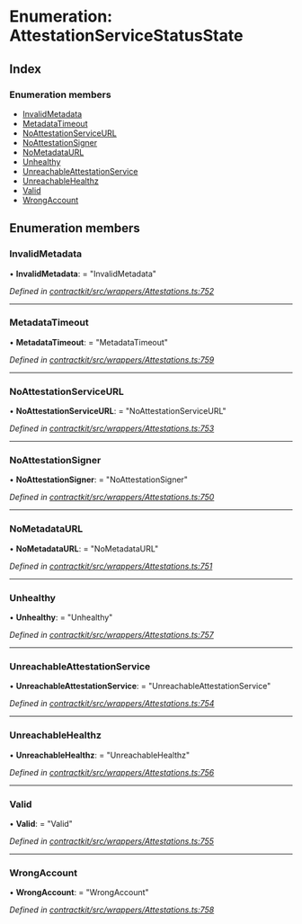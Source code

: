 # Enumeration: AttestationServiceStatusState

## Index

### Enumeration members

* [InvalidMetadata](_wrappers_attestations_.attestationservicestatusstate.md#invalidmetadata)
* [MetadataTimeout](_wrappers_attestations_.attestationservicestatusstate.md#metadatatimeout)
* [NoAttestationServiceURL](_wrappers_attestations_.attestationservicestatusstate.md#noattestationserviceurl)
* [NoAttestationSigner](_wrappers_attestations_.attestationservicestatusstate.md#noattestationsigner)
* [NoMetadataURL](_wrappers_attestations_.attestationservicestatusstate.md#nometadataurl)
* [Unhealthy](_wrappers_attestations_.attestationservicestatusstate.md#unhealthy)
* [UnreachableAttestationService](_wrappers_attestations_.attestationservicestatusstate.md#unreachableattestationservice)
* [UnreachableHealthz](_wrappers_attestations_.attestationservicestatusstate.md#unreachablehealthz)
* [Valid](_wrappers_attestations_.attestationservicestatusstate.md#valid)
* [WrongAccount](_wrappers_attestations_.attestationservicestatusstate.md#wrongaccount)

## Enumeration members

###  InvalidMetadata

• **InvalidMetadata**: = "InvalidMetadata"

*Defined in [contractkit/src/wrappers/Attestations.ts:752](https://github.com/medhak1/celo-monorepo/blob/master/packages/sdk/contractkit/src/wrappers/Attestations.ts#L752)*

___

###  MetadataTimeout

• **MetadataTimeout**: = "MetadataTimeout"

*Defined in [contractkit/src/wrappers/Attestations.ts:759](https://github.com/medhak1/celo-monorepo/blob/master/packages/sdk/contractkit/src/wrappers/Attestations.ts#L759)*

___

###  NoAttestationServiceURL

• **NoAttestationServiceURL**: = "NoAttestationServiceURL"

*Defined in [contractkit/src/wrappers/Attestations.ts:753](https://github.com/medhak1/celo-monorepo/blob/master/packages/sdk/contractkit/src/wrappers/Attestations.ts#L753)*

___

###  NoAttestationSigner

• **NoAttestationSigner**: = "NoAttestationSigner"

*Defined in [contractkit/src/wrappers/Attestations.ts:750](https://github.com/medhak1/celo-monorepo/blob/master/packages/sdk/contractkit/src/wrappers/Attestations.ts#L750)*

___

###  NoMetadataURL

• **NoMetadataURL**: = "NoMetadataURL"

*Defined in [contractkit/src/wrappers/Attestations.ts:751](https://github.com/medhak1/celo-monorepo/blob/master/packages/sdk/contractkit/src/wrappers/Attestations.ts#L751)*

___

###  Unhealthy

• **Unhealthy**: = "Unhealthy"

*Defined in [contractkit/src/wrappers/Attestations.ts:757](https://github.com/medhak1/celo-monorepo/blob/master/packages/sdk/contractkit/src/wrappers/Attestations.ts#L757)*

___

###  UnreachableAttestationService

• **UnreachableAttestationService**: = "UnreachableAttestationService"

*Defined in [contractkit/src/wrappers/Attestations.ts:754](https://github.com/medhak1/celo-monorepo/blob/master/packages/sdk/contractkit/src/wrappers/Attestations.ts#L754)*

___

###  UnreachableHealthz

• **UnreachableHealthz**: = "UnreachableHealthz"

*Defined in [contractkit/src/wrappers/Attestations.ts:756](https://github.com/medhak1/celo-monorepo/blob/master/packages/sdk/contractkit/src/wrappers/Attestations.ts#L756)*

___

###  Valid

• **Valid**: = "Valid"

*Defined in [contractkit/src/wrappers/Attestations.ts:755](https://github.com/medhak1/celo-monorepo/blob/master/packages/sdk/contractkit/src/wrappers/Attestations.ts#L755)*

___

###  WrongAccount

• **WrongAccount**: = "WrongAccount"

*Defined in [contractkit/src/wrappers/Attestations.ts:758](https://github.com/medhak1/celo-monorepo/blob/master/packages/sdk/contractkit/src/wrappers/Attestations.ts#L758)*
